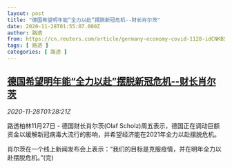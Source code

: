 ```yaml
---
layout: post
title: "德国希望明年能“全力以赴”摆脱新冠危机--财长肖尔茨"
date: 2020-11-28T01:55:07.000Z
author: 路透
from: https://cn.reuters.com/article/germany-economy-covid-1128-idCNKBS28801O
tags: [ 路透 ]
categories: [ 路透 ]
---
```

<!--1606528507000-->
[德国希望明年能“全力以赴”摆脱新冠危机--财长肖尔茨](https://cn.reuters.com/article/germany-economy-covid-1128-idCNKBS28801O)
------

<div>
<div><i>2020-11-28T01:28:21Z</i></div><p>路透柏林11月27日 - 德国财长肖尔茨(Olaf Scholz)周五表示，德国正在调动巨额资金以缓解新冠病毒大流行的影响，并希望经济能在2021年全力以赴摆脱危机。</p><p>肖尔茨在一个线上新闻发布会上表示：“我们的目标是克服疫情，并在明年全力以赴摆脱危机。”(完)</p>
</div>
